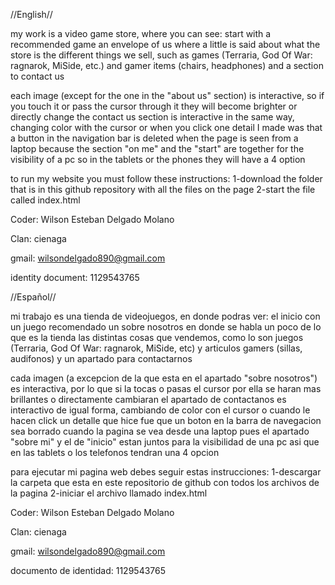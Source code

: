 //English//

my work is a video game store, where you can see:
start with a recommended game
an envelope of us where a little is said about what the store is
the different things we sell, such as games (Terraria, God Of War: ragnarok, MiSide, etc.) and gamer items (chairs, headphones)
and a section to contact us

each image (except for the one in the "about us" section) is interactive, so if you touch it or pass the cursor through it they will become brighter or directly change
the contact us section is interactive in the same way, changing color with the cursor or when you click
one detail I made was that a button in the navigation bar is deleted when the page is seen from a laptop because the section "on me" and the "start" are together for the visibility of a pc
so in the tablets or the phones they will have a 4 option

to run my website you must follow these instructions:
  1-download the folder that is in this github repository with all the files on the page
  2-start the file called index.html

Coder: Wilson Esteban Delgado Molano 

Clan: cienaga

gmail: wilsondelgado890@gmail.com

identity document: 1129543765

//Español//

mi trabajo es una tienda de videojuegos, en donde podras ver:
el inicio con un juego recomendado
un sobre nosotros en donde se habla un poco de lo que es la tienda
las distintas cosas que vendemos, como lo son juegos (Terraria, God Of War: ragnarok, MiSide, etc) y articulos gamers (sillas, audifonos)
y un apartado para contactarnos

cada imagen (a excepcion de la que esta en el apartado "sobre nosotros") es interactiva, por lo que si la tocas o pasas el cursor por ella se haran mas brillantes o directamente cambiaran
el apartado de contactanos es interactivo de igual forma, cambiando de color con el cursor o cuando le hacen click
un detalle que hice fue que un boton en la barra de navegacion sea borrado cuando la pagina se vea desde una laptop pues el apartado "sobre mi" y el de "inicio" estan juntos para la visibilidad de una pc
asi que en las tablets o los telefonos tendran una 4 opcion

para ejecutar mi pagina web debes seguir estas instrucciones:
  1-descargar la carpeta que esta en este repositorio de github con todos los  archivos de la pagina
  2-iniciar el archivo llamado index.html

Coder: Wilson Esteban Delgado Molano 

Clan: cienaga

gmail: wilsondelgado890@gmail.com

documento de identidad: 1129543765
